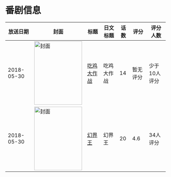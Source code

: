 # 番剧信息

|放送日期|封面|标题|日文标题|话数|评分|评分人数|
|---|---|---|---|---|---|---|
|2018-05-30|<img src="https://lain.bgm.tv/pic/cover/c/96/1b/247425_9BkB6.jpg" alt="封面" style="width:150px;height:200px;object-fit:cover;">|[吃鸡大作战](https://bangumi.tv/subject/247425)|吃鸡大作战|14|暂无评分|少于10人评分|
|2018-05-30|<img src="https://lain.bgm.tv/pic/cover/c/cd/ad/238689_tTjLp.jpg" alt="封面" style="width:150px;height:200px;object-fit:cover;">|[幻界王](https://bangumi.tv/subject/238689)|幻界王|20|4.6|34人评分|
